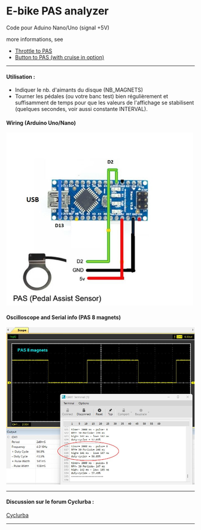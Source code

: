 # E-bike PAS analyzer

Code pour Aduino Nano/Uno (signal +5V)

more informations, see  
- [Throttle to PAS](https://github.com/Chris741233/throttle-to-PAS)   
- [Button to PAS (with cruise in option)](https://github.com/Chris741233/button-to-PAS)  
---
#### Utilisation :
- Indiquer le nb. d'aimants du disque (NB_MAGNETS)
- Tourner les pédales (ou votre banc test) bien régulièrement et suffisamment de temps pour que les valeurs de l'affichage se stabilisent (quelques secondes, voir aussi constante INTERVAL).

#### Wiring (Arduino Uno/Nano)

<p align="left">
  <img src="./PAS_analyzer/img/diagram.jpg" width="500" title="Arduino pinouts">
</p>

#### Oscilloscope and Serial info (PAS 8 magnets)

<p align="left">
  <img src="./PAS_analyzer/img/oscillo_serial.jpg" width="800" title="Arduino pinouts">
</p>

---
#### Discussion sur le forum Cyclurba :
[Cyclurba](https://cyclurba.fr/forum/742193/arduino-l-assistance-d-un-vae.html?discussionID=31032#msg742193)

---
 
